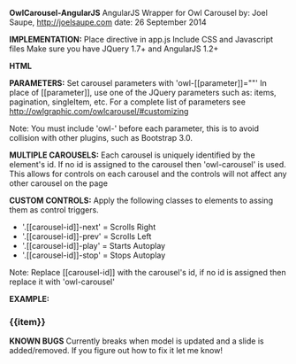 **OwlCarousel-AngularJS**
AngularJS Wrapper for Owl Carousel
by: Joel Saupe, http://joelsaupe.com
date: 26 September 2014


**IMPLEMENTATION:**
Place directive in app.js
Include CSS and Javascript files
Make sure you have JQuery 1.7+ and AngularJS 1.2+

**HTML**

**PARAMETERS:**
Set carousel parameters with 'owl-[[parameter]]=""' In place of [[parameter]], use one of the 
JQuery parameters such as: items, pagination, singleItem, etc.
For a complete list of parameters see http://owlgraphic.com/owlcarousel/#customizing

Note: You must include 'owl-' before each parameter, this is to avoid collision with other 
plugins, such as Bootstrap 3.0.


**MULTIPLE CAROUSELS:**
Each carousel is uniquely identified by the element's id. If no id is assigned to the carousel
then 'owl-carousel' is used. This allows for controls on each carousel and the controls will
not affect any other carousel on the page



**CUSTOM CONTROLS:**
Apply the following classes to elements to assing them as control triggers.
 * '.[[carousel-id]]-next' = Scrolls Right
 * '.[[carousel-id]]-prev' = Scrolls Left
 * '.[[carousel-id]]-play' = Starts Autoplay
 * '.[[carousel-id]]-stop' = Stops Autoplay

Note: Replace [[carousel-id]] with the carousel's id, if no id is assigned then replace it with 'owl-carousel'


**EXAMPLE:**
	<div id="owlid" owlcarousel class="owl-carousel" owl-singleItem="true" owl-pagination="true">
	  <div class="owlid-items suggested-test" ng-repeat="item in items track by $index">
	     <h3>{{item}}</h3>
	  </div>
	</div>



**KNOWN BUGS**
Currently breaks when model is updated and a slide is added/removed. If you figure out how to fix it let me know!

